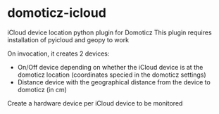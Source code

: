 # domoticz-icloud
iCloud device location python plugin for Domoticz
This plugin requires installation of pyicloud and geopy to work

On invocation, it creates 2 devices:
- On/Off device depending on whether the iCloud device is at the domoticz location (coordinates specied in the domoticz settings)
- Distance device with the geographical distance from the device to domoticz (in cm)

Create a hardware device per iCloud device to be monitored 

